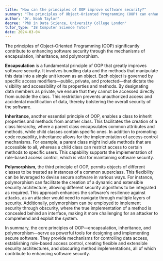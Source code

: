 ```yaml
---
title: "How can the principles of OOP improve software security?"
summary: "The principles of Object-Oriented Programming (OOP) can enhance software security through encapsulation, inheritance, and polymorphism."
author: "Dr. Noah Taylor"
degree: "PhD in Data Science, University College London"
tutor_type: "IB Computer Science Tutor"
date: 2024-03-04
---
```


The principles of Object-Oriented Programming (OOP) significantly contribute to enhancing software security through the mechanisms of encapsulation, inheritance, and polymorphism.

**Encapsulation** is a fundamental principle of OOP that greatly improves software security. It involves bundling data and the methods that manipulate this data into a single unit known as an object. Each object is governed by specific access modifiers—public, private, and protected—that dictate the visibility and accessibility of its properties and methods. By designating data members as private, we ensure that they cannot be accessed directly from outside the class. This restriction prevents unauthorized access and accidental modification of data, thereby bolstering the overall security of the software.

**Inheritance**, another essential principle of OOP, enables a class to inherit properties and methods from another class. This facilitates the creation of a class hierarchy, where a parent class encapsulates common attributes and methods, while child classes contain specific ones. In addition to promoting code reusability, inheritance allows for the implementation of access control mechanisms. For example, a parent class might include methods that are accessible to all, whereas a child class can restrict access to certain methods to specific users. This capability supports the implementation of role-based access control, which is vital for maintaining software security.

**Polymorphism**, the third principle of OOP, permits objects of different classes to be treated as instances of a common superclass. This flexibility can be leveraged to devise secure software in various ways. For instance, polymorphism can facilitate the creation of a dynamic and extensible security architecture, allowing different security algorithms to be integrated as required. This approach enhances the software's resilience against attacks, as an attacker would need to navigate through multiple layers of security. Additionally, polymorphism can be employed to implement security through obscurity, where the true implementation of a method is concealed behind an interface, making it more challenging for an attacker to comprehend and exploit the system.

In summary, the core principles of OOP—encapsulation, inheritance, and polymorphism—serve as powerful tools for designing and implementing secure software. They provide mechanisms for controlling data access, establishing role-based access control, creating flexible and extensible security architectures, and obscuring method implementations, all of which contribute to enhancing software security.
    